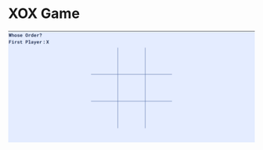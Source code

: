 # XOX Game

![Design preview for the XOX game coding challenge](./design/Screenshot%202023-12-22%20015521.png)